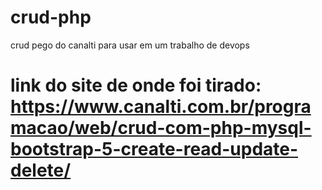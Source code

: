 # crud-php
crud pego do canalti para usar em um trabalho de devops 
# link do site de onde foi tirado: https://www.canalti.com.br/programacao/web/crud-com-php-mysql-bootstrap-5-create-read-update-delete/
